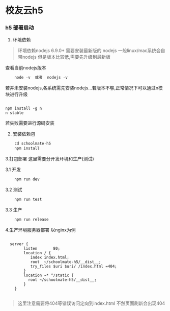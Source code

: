# 校友云h5

### h5 部署启动

1. 环境依赖

> 环境依赖nodejs 6.9.0+ 需要安装最新版的 nodejs
一般linux/mac系统会自带nodejs 但是版本比较低,需要先升级到最新版

查看当前nodejs版本
```js
    node -v  或者  nodejs -v

```
   若并未安装nodejs,各系统需先安装nodejs...若版本不够,正常情况下可以通过n模块进行升级

```sheel

npm install -g n
n stable

```
若失败需要进行源码安装


2. 安装依赖包
```javascript
    cd schoolmate-h5
    npm install
```
3.打包部署
这里需要分开发环境和生产(测试)

3.1 开发
```JavaScript
    npm run dev

```
3.2 测试
```JavaScript
    npm run test
```

3.3 生产
```JavaScript
    npm run release
```

4.生产环境服务器部署
以nginx为例

```nginx

  server {
        listen       80;
        location / {
           index index.html;
           root  ~/schoolmate-h5/__dist__;
           try_files $uri $uri/ /index.html =404;
        }
        location ~* ^/static {
          root ~/schoolmate-h5/__dist__;
        }
    }
    
```
> 这里注意需要将404等错误访问定向到index.html  不然页面刷新会出现404

